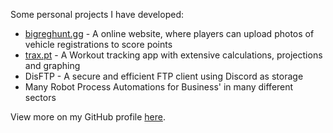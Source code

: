 Some personal projects I have developed:
- [bigreghunt.gg](https://bigreghunt.gg) - A online website, where players can upload photos of vehicle registrations to score points
- [trax.pt](https://trax.pt) - A Workout tracking app with extensive calculations, projections and graphing
- DisFTP - A secure and efficient FTP client using Discord as storage
- Many Robot Process Automations for Business' in many different sectors

View more on my GitHub profile [here](https://github.com/tris203).